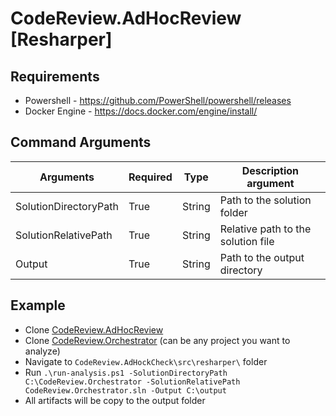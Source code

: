 # CodeReview.AdHocReview [Resharper]

## Requirements

- Powershell - https://github.com/PowerShell/powershell/releases
- Docker Engine - https://docs.docker.com/engine/install/

## Command Arguments

| Arguments             | Required | Type   | Description argument               |
|-----------------------|----------|--------|------------------------------------|
| SolutionDirectoryPath | True     | String | Path to the solution folder        |
| SolutionRelativePath  | True     | String | Relative path to the solution file |
| Output                | True     | String | Path to the output directory       |

## Example

- Clone [CodeReview.AdHocReview](https://github.com/GodelTech/CodeReview.AdHocReview)
- Clone [CodeReview.Orchestrator](https://github.com/GodelTech/CodeReview.Orchestrator) (can be any project you want to analyze)
- Navigate to `CodeReview.AdHockCheck\src\resharper\` folder
- Run `.\run-analysis.ps1 -SolutionDirectoryPath C:\CodeReview.Orchestrator -SolutionRelativePath CodeReview.Orchestrator.sln -Output C:\output`
- All artifacts will be copy to the output folder 